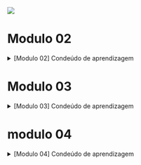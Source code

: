 ![](https://i.imgur.com/xG74tOh.png)

# Modulo 02
<details>
<summary>[Modulo 02] Condeúdo de aprendizagem </summary>
  
### Conteúdos a serem trabalhados nesse módulo:
- Funções
- Tipos de Dados II
- Gestão de tempo
- Tpo de Utilitários
- Metodos de String
- Curriculo e carta de apresentação
- Métodos de Arrays
- Métodos de Arrays II
- Linkedin
- Métodos de Arrays III
  
### O que eu já sei sobre os assuntos que serão abordados nesse módulo?

- Funções: Tenho uma noção básica de como usar funções para modularizar e organizar o código.
- Tipos de Dados II: Conheço os tipos de dados básicos como strings, números e booleanos.
- Gestão de Tempo: Tenho alguma experiência em organizar meu tempo, mas quero melhorar minhas habilidades.
- Tipos Utilitários: Sei que existem tipos utilitários em JavaScript, mas não os usei muito.
- Métodos de Strings: Uso básico de métodos como length, toUpperCase, e toLowerCase.
- Currículo e Carta de Apresentação: Já tenho um currículo básico, mas preciso melhorá-lo e criar uma boa carta de apresentação.
- Métodos de Arrays: Conheço métodos comuns como push, pop, shift, e unshift.
- Métodos de Arrays II: Uso básico de métodos como map, filter, e reduce.
- LinkedIn: Tenho um perfil básico no LinkedIn, mas preciso melhorar e otimizar.
- Métodos de Arrays III: Conheço alguns métodos avançados, mas quero aprofundar meu conhecimento.

### o que eu quero aprender 

- Funções: Quero entender como criar funções mais complexas e explorar funções de ordem superior (higher-order functions). Aprender a usar essas funções pode me ajudar a tornar meu código mais modular e eficiente.

- Tipos de Dados II: Estou interessado em aprofundar meu conhecimento sobre tipos de dados avançados em JavaScript, como objetos e arrays multidimensionais. Também quero entender melhor como a coerção de tipos e o sistema de tipagem dinâmica funcionam.

- Gestão de Tempo: Quero aprender técnicas avançadas de gestão de tempo, como o método Pomodoro e outras técnicas de priorização de tarefas. Além disso, estou interessado em descobrir ferramentas de produtividade que possam me ajudar a otimizar meu tempo e ser mais eficiente.

- Tipos Utilitários: Gostaria de entender melhor os tipos utilitários em JavaScript, como Partial, Readonly, Record, Pick, Omit, e Exclude. Quero aprender como usar esses tipos para manipular e transformar dados de maneira mais eficaz.

- Métodos de Strings: Quero explorar métodos de manipulação de strings mais avançados e aprender a usar expressões regulares (regex) para realizar manipulações de texto mais complexas.

- Currículo e Carta de Apresentação: Gostaria de saber como criar um currículo e uma carta de apresentação que se destaquem. Quero aprender técnicas para adaptar esses documentos para diferentes vagas e setores, tornando-os mais atraentes para os recrutadores.

- Métodos de Arrays: Quero consolidar meu entendimento sobre os métodos básicos de arrays e aprender a aplicar esses métodos em projetos reais.

- Métodos de Arrays II: Quero entender melhor como usar métodos como map, filter e reduce em situações mais complexas. Também quero aprender a combinar esses métodos para resolver problemas de manipulação de dados de maneira eficiente.

- LinkedIn: Estou interessado em otimizar meu perfil no LinkedIn. Quero aprender a criar e compartilhar conteúdo relevante e usar a plataforma para fazer networking e encontrar oportunidades de carreira de maneira estratégica.

- Métodos de Arrays III: Quero explorar métodos avançados de arrays, como flatMap e reduceRight, e aprender a aplicá-los para resolver problemas complexos de manipulação de dados de forma eficiente.

### Minha evolução: o que aprendi sobre os assuntos que foram abordados nesse módulo

- Funções: Aprendi a usar funções de maneira mais eficaz para modularizar o código, tornando-o mais organizado e reutilizável.
- Tipos de Dados II: Aprofundei meu conhecimento sobre tipos de dados primitivos e compostos em JavaScript, entendendo melhor suas características e usos.
- Gestão de Tempo: Melhorei minhas habilidades de organização e gestão de tempo, o que me ajudou a ser mais produtivo.
- Tipos Utilitários: Dominei o uso de tipos utilitários para facilitar a manipulação de dados de forma eficiente.
- Métodos de Strings: Explorei uma ampla gama de métodos de manipulação de strings, permitindo trabalhar com textos de maneira mais eficiente.
Currículo e Carta de Apresentação: Melhorei significativamente meu currículo e criei uma carta de apresentação eficaz que destaca minhas habilidades e experiências.
- Métodos de Arrays: Dominei os métodos básicos de arrays, permitindo gerenciar coleções de dados de forma eficiente.
- Métodos de Arrays II: Aprofundei meu conhecimento sobre métodos de arrays, aprendendo a realizar operações complexas com dados.
- LinkedIn: Construí um perfil profissional atraente e eficaz no LinkedIn, aumentando minhas conexões na comunidade de tecnologia.
- Métodos de Arrays III: Explorei métodos avançados de arrays que tornaram a manipulação de dados mais eficiente e rápida.
  

</details>


# Modulo 03
<details>
<summary>[Modulo 03] Condeúdo de aprendizagem </summary>

### Conteúdos a serem trabalhados nesse módulo:

- Teste Automatizados
- Primeiro servidor
- Github 
- Rotas, intermediários e Controladores
- API REST
- Comunicação
- Orientação a Objetos
- Pesquisa e leitura de documentações
- Asincronismo e Leitura e Escrita em arquivos
- Autoconhecimento e Inteligencia Emocional
- Tratamento de erros com Herança e Polimorfismo
- Tendências em Tecnologia

### O que eu já sei sobre os assuntos que serão abordados nesse módulo?

-
-
-
-
-
-
-
-
-
-
-
-

### o que eu quero aprender 

-
-
-
-
-
-
-
-
-
-

### Minha evolução: o que aprendi sobre os assuntos que foram abordados nesse módulo

-
-
-
-
-
-
-

</details>
  
# modulo 04
<details>
<summary>[Modulo 04] Condeúdo de aprendizagem </summary>
  
### Conteúdos a serem trabalhados nesse módulo:

- 
-
-
-
-
-
-
-
-
-

### O que eu já sei sobre os assuntos que serão abordados nesse módulo?

-
-
-
-
-
-
-
-
-
-
-
-

### o que eu quero aprender 

-
-
-
-
-
-
-
-
-
-

### Minha evolução: o que aprendi sobre os assuntos que foram abordados nesse módulo

-
-
-
-
-
-
-

  
</details>







